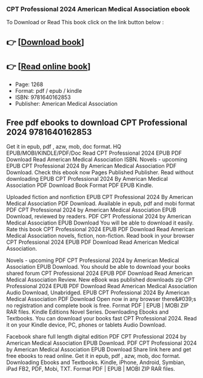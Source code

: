 ### CPT Professional 2024 American Medical Association ebook

To Download or Read This book click on the link button below :

## 👉  [**[Download book](http://filesbooks.info/download.php?group=book&from=github.com&id=688264&lnk=1065 "Download book")**]

## 👉  [**[Read online book](http://filesbooks.info/download.php?group=book&from=github.com&id=688264&lnk=1065 "Read online book")**]


* Page: 1268
* Format: pdf / epub / kindle
* ISBN: 9781640162853
* Publisher: American Medical Association



## Free pdf ebooks to download CPT Professional 2024 9781640162853


Get it in epub, pdf , azw, mob, doc format. HQ EPUB/MOBI/KINDLE/PDF/Doc Read CPT Professional 2024 EPUB PDF Download Read American Medical Association ISBN. Novels - upcoming EPUB CPT Professional 2024 By American Medical Association PDF Download. Check this ebook now Pages Published Publisher. Read without downloading EPUB CPT Professional 2024 By American Medical Association PDF Download Book Format PDF EPUB Kindle.

Uploaded fiction and nonfiction EPUB CPT Professional 2024 By American Medical Association PDF Download. Available in epub, pdf and mobi format PDF CPT Professional 2024 by American Medical Association EPUB Download, reviewed by readers. PDF CPT Professional 2024 by American Medical Association EPUB Download You will be able to download it easily. Rate this book CPT Professional 2024 EPUB PDF Download Read American Medical Association novels, fiction, non-fiction. Read book in your browser CPT Professional 2024 EPUB PDF Download Read American Medical Association.

Novels - upcoming PDF CPT Professional 2024 by American Medical Association EPUB Download. You should be able to download your books shared forum CPT Professional 2024 EPUB PDF Download Read American Medical Association Review. New eBook was published downloads zip CPT Professional 2024 EPUB PDF Download Read American Medical Association Audio Download, Unabridged. EPUB CPT Professional 2024 By American Medical Association PDF Download Open now in any browser there&amp;#039;s no registration and complete book is free. Format PDF | EPUB | MOBI ZIP RAR files. Kindle Editions Novel Series. Downloading Ebooks and Textbooks. You can download your books fast CPT Professional 2024. Read it on your Kindle device, PC, phones or tablets Audio Download.

Facebook share full length digital edition PDF CPT Professional 2024 by American Medical Association EPUB Download. PDF CPT Professional 2024 by American Medical Association EPUB Download Share link here and get free ebooks to read online. Get it in epub, pdf , azw, mob, doc format. Downloading Ebooks and Textbooks. Kindle, iPhone, Android, Symbian, iPad FB2, PDF, Mobi, TXT. Format PDF | EPUB | MOBI ZIP RAR files.





